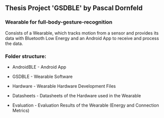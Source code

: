 ## Thesis Project 'GSDBLE' by Pascal Dornfeld

### Wearable for full-body-gesture-recognition
Consists of a Wearable, which tracks motion from a sensor 
and provides its data with Bluetooth Low Energy and an Android
App to receive and process the data.

### Folder structure:

- AndroidBLE - Android App
- GSDBLE - Wearable Software
- Hardware - Wearable Hardware Development Files

- Datasheets - Datasheets of the Hardware used in the Wearable
- Evaluation - Evaluation Results of the Wearable (Energy and Connection Metrics)